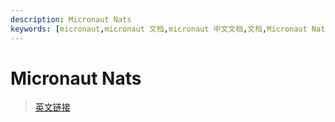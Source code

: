 ```yaml
---
description: Micronaut Nats
keywords: [micronaut,micronaut 文档,micronaut 中文文档,文档,Micronaut Nats,Nats,mq,消息中间件]
---
```


# Micronaut Nats

> [英文链接](https://micronaut-projects.github.io/micronaut-nats/latest/guide/)
